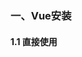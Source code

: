 ### 一、Vue安装

#### 1.1 直接使用 <script> 标签引入

```
<script src="https://cdn.jsdelivr.net/npm/vue/dist/vue.js"></script>
```

### 二、Vue的常用指令

- v-cloak

不使用`v-cloak`的时候

```html
<div id="app">
    +++{{msg}}+++
</div>
```
```javascript
<script>
var app = new Vue({
    el: '#app',
    data: {
        msg:'hello'
    }
});
</script>
```
> 问题：当网络较慢，网页还在加载 Vue.js ，而导致 Vue 来不及渲染，这时页面就会显示出 Vue 源代码 {{msg}}

使用`v-cloak`可以解决网络慢环境下页面中表达式显示问题

```html
<div id="app">
    <h4 v-cloak="msg">+++{{msg}}+++</h4>
</div>
```
页面显示：

```
+++hello+++
```

- v-text

`v-text` 默认是不会在页面中显示表达式问题的，但是`v-text`会覆盖元素中原本的内容

```html
<div id="app">
    <h4 v-text="msg">+++你好+++</h4>
</div>
```
页面显示：

```
hello
```
> v-cloak 和 v-text 区别：v-text会覆盖元素中原本的内容，v-cloak 不会覆盖元素中原本的内容

- v-html

`v-html` 是会将html标签转义后输出，`v-text` 将标签原样输出，`v-html` 也是会覆盖元素中原本的内容

```html
<div id="app">
    <h4 v-html="msg2">+++你好+++</h4>
</div>
```
```javascript
<script>
var app = new Vue({
    el: '#app',
    data: {
        msg:'hello',
        msg2:'<h1>h1的 hello</h1>'
    }
});
</script>
```

- v-bind 属性绑定指令

```html
<div id="app">
    <!--给input标签绑定一个value属性-->
    <input type="button" v-bind:value="value">
    <!--v-bind指令可以简写 : -->
    <!--<input type="button" :value="value">-->
</div>
```
```javascript
<script>
var app = new Vue({
    el: '#app',
    data: {
        msg:'hello',
        msg2:'<h1>h1的 hello</h1>',
        value:'按钮'
    }
});
</script>
```

- v-on 事件绑定指令

```html
<div id="app">
    <!--给input标签绑定一个点击事件-->
    <input type="button" value="按钮" v-on:click=="show('test')">
    <!--v-on指令可以简写 @ -->
    <!--<input type="button" value="按钮" @click="show('test')">-->
</div>
```
```javascript
<script>
var app = new Vue({
    el: '#app',
    data: {
        msg:'hello',
        msg2:'<h1>h1的 hello</h1>',
        value:'按钮'
    },
    methods: { // 这个 methods属性中定义了当前Vue实例所有可用的方法
        show: function (args) {
          alert(this.msg + args)
        }
    }
});
</script>
```

- v-model 双向数据绑定

`v-bind` 只能实现数据的单向绑定，修改Vue实例data属性值改变页面中value的值，而无法实现数据的双向绑定，修改页面中value的值Vue实例data属性值不会改变

`v-model` 指令，可以实现页面表单元素和 Model 中数据的双向数据绑定

```html
<div id="app">
    <h4>{{msg}}</h4>
    <input type="text" v-model="msg">
</div>
```
```javascript
<script>
var app = new Vue({
    el: '#app',
    data: {
       msg:'hello vue...'
    }
});
</script>
```
> 注意：v-model 只能运用在表单元素中input、button、select、textarea...

- v-if 条件渲染

```html
<!--当flag的为true时显示h3标签内容，为false不展示-->
<h3 v-if="flag">这是用v-if控制的元素</h3>
```
- v-show 条件渲染

```html
<!--当flag的为true时显示h3标签内容，为false不展示-->
<h3 v-show="flag">这是用v-show控制的元素</h3>
```
> v-if 的特点：每次都会重新删除或创建元素<br>
> v-show 的特点： 每次不会重新进行DOM的删除和创建操作，只是切换了元素的 display:none 样式

- v-for 数据遍历

遍历数组

```html
<div id="app">
    <p v-for="(item, i) in list">索引值：{{i}} --- 每一项：{{item}}</p>
</div>
```
```javascript
var vm = new Vue({
    el: '#app',
    data: {
    list: [1, 2, 3]
    }
});
```
```
索引值：0 --- 每一项：1
索引值：1 --- 每一项：2
索引值：2 --- 每一项：3
```
遍历对象数组

```html
<div id="app">
    <p v-for="(user, i) in list" :key="user.id>Id：{{ user.id }} --- 名字：{{ user.name }} --- 索引：{{i}}</p>
</div>
```
```javascript
var vm = new Vue({
    el: '#app',
    data: {
        list: [
              { id: 1, name: 'zs1' },
              { id: 2, name: 'zs2' },
              { id: 3, name: 'zs3' }
            ]
    }
});
```
```
Id：1 --- 名字：zs1 --- 索引：0
Id：2 --- 名字：zs2 --- 索引：1
Id：3 --- 名字：zs3 --- 索引：2
```

遍历对象

```html
<div id="app">
    <!-- 注意：在遍历对象身上的键值对的时候， 除了 有  val  key  ,在第三个位置还有 一个 索引  -->
    <p v-for="(val, key, i) in user">值是： {{ val }} --- 键是： {{key}} --- 索引： {{i}}</p>
</div>
```
```javascript
var vm = new Vue({
    el: '#app',
    data: {
        user: {
          id: 1,
          name: '张三',
          gender: '男'
        }
    }
});
```
```
值是： 1 --- 键是： id --- 索引： 0
值是： 张三 --- 键是： name --- 索引： 1
值是： 男 --- 键是： gender --- 索引： 2
```

遍历数字

```html
<div id="app">
    <!-- in 后面我们放过  普通数组，对象数组，对象， 还可以放数字 -->
    <!-- 注意：如果使用 v-for 迭代数字的话，前面的 count 值从 1 开始 -->
    <p v-for="count in 5">这是第 {{ count }} 次循环</p>
</div>
```
```
这是第 1 次循环
这是第 2 次循环
这是第 3 次循环
这是第 4 次循环
这是第 5 次循环
```

v-for 循环的时候，使用 key 属性指定 唯一的 字符串/数字 类型

```html
<div id="app">
    <!-- 注意： v-for 循环的时候，key 属性只能使用 number获取string -->
    <!-- 注意： key 在使用的时候，必须使用 v-bind 属性绑定的形式，指定 key 的值 -->
    <!-- 在组件中，使用v-for循环的时候，或者在一些特殊情况中，如果 v-for 有问题，必须 在使用 v-for 的同时，指定 唯一的 字符串/数字 类型 :key 值 -->
    <p v-for="(user, i) in list" :key="user.id>Id：{{ user.id }} --- 名字：{{ user.name }} --- 索引：{{i}}</p>
</div>
```
```javascript
var vm = new Vue({
    el: '#app',
    data: {
        list: [
              { id: 1, name: 'zs1' },
              { id: 2, name: 'zs2' },
              { id: 3, name: 'zs3' }
            ]
    }
});
```

### 三、事件修饰符

- .prevent 阻止默认行为

.prevent等同于JavaScript的event.preventDefault()，用于取消默认事件。比如我们页面的&lt;a href="#"&gt;标签，当用户点击时，通常在浏览器的网址列出#

```html
<div id="app">
    <!--点击下面a链接是并不会跳转到href地址，只是调用了点击事件linkClick方法-->
    <a href="http://www.baidu.com" @click.prevent="linkClick">百度一下你就知道</a>
</div>
```
```javascript
var vm = new Vue({
    el: '#app',
    methods: {
       linkClick() {
            console.log('触发了连接的点击事件')
        }
    }
});
```

- .capture 捕获触发事件

嵌套两三层父子关系的标签，当我们先点击子节点，就会先触发最外层 父节点 的事件，然后在执行子节点的事件，父节点--> 子节点

```html
<div id="app">
    <!--我们点击button按钮，先会执行divHandler方法，然后执行btnHandler方法-->
    <div class="inner" @click.capture="divHandler">
      <input type="button" value="按钮" @click="btnHandler">
    </div>
</div>
```
```javascript
var vm = new Vue({
    el: '#app',
    methods: {
       divHandler() {
            console.log('这是触发了 inner div 的点击事件')
        },
        btnHandler() {
            console.log('这是触发了 btn 按钮 的点击事件')
        }
    }
});
```
控制台打印：

```
这是触发了 inner div 的点击事件
这是触发了 btn 按钮 的点击事件
```

- .stop 防止事件冒泡

冒泡事件：嵌套两三层父子关系的标签，当我们先点击子节点，就会先触发内层的子节点的事件，然后在执行外层的父节点事件，子节点--> 父节点

```html
<div id="app">
    <!--我们点击button按钮，执行btnHandler方法，并不会触发外层div的事件-->
    <div class="inner" @click="divHandler">
      <input type="button" value="按钮" @click.stop="btnHandler">
    </div>
</div>
```
```javascript
var vm = new Vue({
    el: '#app',
    methods: {
       divHandler() {
            console.log('这是触发了 inner div 的点击事件')
        },
        btnHandler() {
            console.log('这是触发了 btn 按钮 的点击事件')
        }
    }
});
```
控制台打印：

```
这是触发了 btn 按钮 的点击事件
```

- .self 只阻止自己范围内的事件

```html
<!--点击button按钮-->
<div class="outer" @click="divHandler_outer">
  <div class="inner" @click.self="divHandler_inner">
    <input type="button" value="按钮" @click="btnHandler">
  </div>
</div>
```
```javascript
var vm = new Vue({
    el: '#app',
    methods: {
       divHandler_inner() {
            console.log('这是触发了 inner div 的点击事件')
        },
        btnHandler() {
            console.log('这是触发了 btn 按钮 的点击事件')
        },
        divHandler_outer() {
            console.log('这是触发了 outer div 的点击事件')
        }
    }
});
```
控制台打印：

```
这是触发了 btn 按钮 的点击事件
这是触发了 outer div 的点击事件
```

- .once 只触发一次事件处理函数

如果我们在@click事件上添加.once修饰符，只要点击按钮只会执行一次linkClick方法，第二次点击直接跳转到a连接的href地址上

```html
<div id="app">
    <!--第一次点击下面a链接时会调用linkClick方法，第二次点击直接跳转到a连接的href地址上-->
    <a href="http://www.baidu.com" @click.prevent.once="linkClick">有问题，先去百度</a>
</div>
```
```javascript
var vm = new Vue({
    el: '#app',
    methods: {
       linkClick() {
            console.log('触发了连接的点击事件')
        }
    }
});
```

### 三、Vue的样式

```html
<!DOCTYPE html>
<html lang="en">

<head>
    <meta charset="UTF-8">
    <meta name="viewport" content="width=device-width, initial-scale=1.0">
    <meta http-equiv="X-UA-Compatible" content="ie=edge">
    <title>Document</title>
    <script src="https://cdn.jsdelivr.net/npm/vue/dist/vue.js"></script>
    <style>
        .red {
            color: red; /*红色字体*/
        }

        .thin {
            font-weight: 200; /*字体宽度*/
        }

        .italic {
            font-style: italic; /*字体倾斜*/
        }

        .active {
            letter-spacing: 0.5em; /*字体间隔*/
        }
    </style>
</head>

<body>
<div id="app">

    <!--  普通的css样式 -->
    <h1 class="red thin">普通的给类属性添加样式</h1>

    <!-- 使用Vue的方式，直接传递一个数组，注意： 这里的 class 需要使用  v-bind 做数据绑定 -->
    <h1 :class="['thin', 'italic']">使用Vue的方式，绑定class属性添加样式</h1>

    <!-- 在数组中使用三元表达式 ，当flag为true时active样式生效-->
    <h1 :class="['thin', 'italic', flag?'active':'']">使用Vue的方式，在class属性中使用三元表达式添加属性</h1>

    <!-- 在数组中使用 对象来代替三元表达式，当flag为true时active样式生效，提高代码的可用性 -->
    <h1 :class="['thin', 'italic', {'active':flag} ]">使用Vue的方式，在class属性中添加对象，提高代码的可用性</h1>

    <!-- 在为 class 使用 v-bind 绑定 对象的时候，对象的属性是类名，由于 对象的属性可带引号，也可不带引号，所以 这里我没写引号；属性的值 是一个标识符 -->
    <h1 :class="classObj">使用Vue的方式，在class属性中绑定一个对象</h1>

    <!-- 使用Vue的方式，添加行内样式 -->
    <h1 :style="styleObj1">Vue中的style样式1</h1>

    <h1 :style="[ styleObj1, styleObj2 ]">Vue中的style样式2</h1>
</div>

<script>
    // 创建 Vue 实例，得到 ViewModel
    var vm = new Vue({
        el: '#app',
        data: {
            flag: true,
            classObj: {red: true, thin: true, italic: false, active: false},
            styleObj1: {color: 'red', 'font-weight': 200},
            styleObj2: {'font-style': 'italic'}
        }
    });
</script>
</body>

</html>
```
